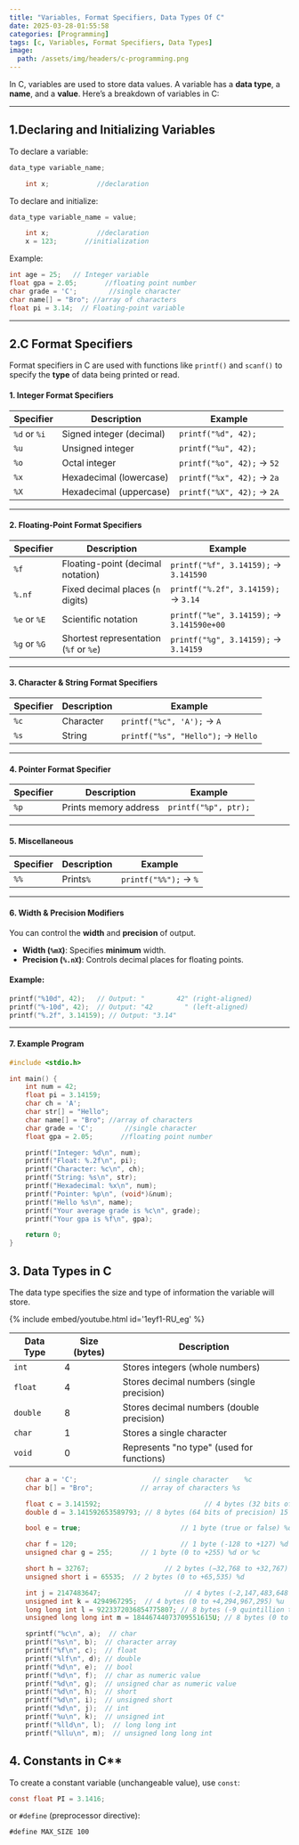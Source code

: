 ```yaml
---
title: "Variables, Format Specifiers, Data Types Of C"
date: 2025-03-28-01:55:58
categories: [Programming]
tags: [c, Variables, Format Specifiers, Data Types]
image:
  path: /assets/img/headers/c-programming.png
---
```


In C, variables are used to store data values. A variable has a **data type**, a **name**, and a **value**. Here’s a breakdown of variables in C:

---

## **1.Declaring and Initializing Variables**

To declare a variable:

```c
data_type variable_name;
```

```c
    int x;            //declaration
```

To declare and initialize:

```c
data_type variable_name = value;
```

```c
    int x;            //declaration
    x = 123;       //initialization
```

Example:

```c
int age = 25;   // Integer variable
float gpa = 2.05;       //floating point number
char grade = 'C';        //single character
char name[] = "Bro"; //array of characters
float pi = 3.14;  // Floating-point variable
```

---

## **2.C Format Specifiers**

Format specifiers in C are used with functions like `printf()` and `scanf()` to specify the **type** of data being printed or read.

#### **1. Integer Format Specifiers**

| Specifier    | Description              | Example                    |
| ------------ | ------------------------ | -------------------------- |
| `%d` or `%i` | Signed integer (decimal) | `printf("%d", 42);`        |
| `%u`         | Unsigned integer         | `printf("%u", 42);`        |
| `%o`         | Octal integer            | `printf("%o", 42);` → `52` |
| `%x`         | Hexadecimal (lowercase)  | `printf("%x", 42);` → `2a` |
| `%X`         | Hexadecimal (uppercase)  | `printf("%X", 42);` → `2A` |

---

#### **2. Floating-Point Format Specifiers**

| Specifier    | Description                            | Example                                   |
| ------------ | -------------------------------------- | ----------------------------------------- |
| `%f`         | Floating-point (decimal notation)      | `printf("%f", 3.14159);` → `3.141590`     |
| `%.nf`       | Fixed decimal places (`n` digits)      | `printf("%.2f", 3.14159);` → `3.14`       |
| `%e` or `%E` | Scientific notation                    | `printf("%e", 3.14159);` → `3.141590e+00` |
| `%g` or `%G` | Shortest representation (`%f` or `%e`) | `printf("%g", 3.14159);` → `3.14159`      |

---

#### **3. Character & String Format Specifiers**

| Specifier | Description | Example                            |
| --------- | ----------- | ---------------------------------- |
| `%c`      | Character   | `printf("%c", 'A');` → `A`         |
| `%s`      | String      | `printf("%s", "Hello");` → `Hello` |

---

#### **4. Pointer Format Specifier**

| Specifier | Description           | Example              |
| --------- | --------------------- | -------------------- |
| `%p`      | Prints memory address | `printf("%p", ptr);` |

---

#### **5. Miscellaneous**

| Specifier | Description | Example               |
| --------- | ----------- | --------------------- |
| `%%`      | Prints`%`   | `printf("%%");` → `%` |

---

#### **6. Width & Precision Modifiers**

You can control the **width** and **precision** of output.

- **Width (`%mX`)**: Specifies **minimum** width.
- **Precision (`%.nX`)**: Controls decimal places for floating points.

#### Example:

```c
printf("%10d", 42);   // Output: "        42" (right-aligned)
printf("%-10d", 42);  // Output: "42        " (left-aligned)
printf("%.2f", 3.14159); // Output: "3.14"
```

---

#### **7. Example Program**

```c
#include <stdio.h>

int main() {
    int num = 42;
    float pi = 3.14159;
    char ch = 'A';
    char str[] = "Hello";
    char name[] = "Bro"; //array of characters
    char grade = 'C';        //single character
    float gpa = 2.05;       //floating point number

    printf("Integer: %d\n", num);
    printf("Float: %.2f\n", pi);
    printf("Character: %c\n", ch);
    printf("String: %s\n", str);
    printf("Hexadecimal: %x\n", num);
    printf("Pointer: %p\n", (void*)&num);
    printf("Hello %s\n", name);
    printf("Your average grade is %c\n", grade);
    printf("Your gpa is %f\n", gpa);

    return 0;
}
```

## **3. Data Types in C**

The data type specifies the size and type of information the variable will store.

{% include embed/youtube.html id='1eyf1-RU_eg' %}

| Data Type | Size (bytes) | Description                               |
| --------- | ------------ | ----------------------------------------- |
| `int`     | 4            | Stores integers (whole numbers)           |
| `float`   | 4            | Stores decimal numbers (single precision) |
| `double`  | 8            | Stores decimal numbers (double precision) |
| `char`    | 1            | Stores a single character                 |
| `void`    | 0            | Represents "no type" (used for functions) |

```c
    char a = 'C';                   // single character    %c
    char b[] = "Bro";            // array of characters %s

    float c = 3.141592;                          // 4 bytes (32 bits of precision) 6 - 7 digits %f
    double d = 3.141592653589793; // 8 bytes (64 bits of precision) 15 - 16 digits %lf

    bool e = true;                         // 1 byte (true or false) %d

    char f = 120;                          // 1 byte (-128 to +127) %d or %c
    unsigned char g = 255;       // 1 byte (0 to +255) %d or %c

    short h = 32767;                   // 2 bytes (−32,768 to +32,767) %d
    unsigned short i = 65535;  // 2 bytes (0 to +65,535) %d

    int j = 2147483647;                     // 4 bytes (-2,147,483,648 to +2,147,483,647) %d
    unsigned int k = 4294967295;  // 4 bytes (0 to +4,294,967,295) %u
    long long int l = 9223372036854775807; // 8 bytes (-9 quintillion to +9 quintillion) %lld
    unsigned long long int m = 18446744073709551615U; // 8 bytes (0 to +18 quintillion) %llu

    sprintf("%c\n", a);  // char
    printf("%s\n", b);  // character array
    printf("%f\n", c);  // float
    printf("%lf\n", d); // double
    printf("%d\n", e);  // bool
    printf("%d\n", f);  // char as numeric value
    printf("%d\n", g);  // unsigned char as numeric value
    printf("%d\n", h);  // short
    printf("%d\n", i);  // unsigned short
    printf("%d\n", j);  // int
    printf("%u\n", k);  // unsigned int
    printf("%lld\n", l);  // long long int
    printf("%llu\n", m);  // unsigned long long int

```

## 4. Constants in C\*\*

To create a constant variable (unchangeable value), use `const`:

```c
const float PI = 3.1416;
```

or `#define` (preprocessor directive):

```sc
#define MAX_SIZE 100
```

